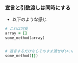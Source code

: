 ### 宣言と引数渡しは同時にする
- 以下のような感じ

```ruby
# これは冗長
array = []
some_method(array)


# 宣言するだけならそのまま渡せばいい。
some_method([])
``` 
